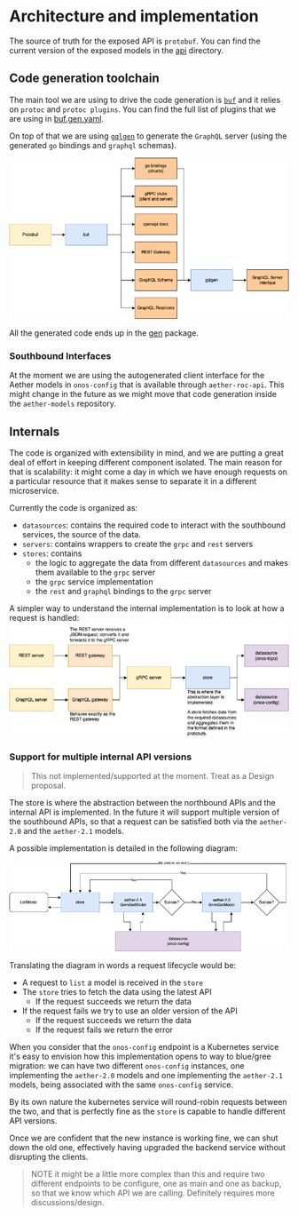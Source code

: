 # Architecture and implementation

The source of truth for the exposed API is `protobuf`.
You can find the current version of the exposed models in the [api](../api) directory.

## Code generation toolchain

The main tool we are using to drive the code generation is [`buf`](https://docs.buf.build/introduction)
and it relies on `protoc` and `protoc plugins`. You can find the full list of plugins
that we are using in [buf.gen.yaml](../buf.gen.yaml).

On top of that we are using [`gqlgen`](https://gqlgen.com/) to generate the `GraphQL`
server (using the generated `go` bindings and `graphql` schemas).

![Code generation diagram](./assets/code-generation.png)

All the generated code ends up in the [gen](../gen) package.

### Southbound Interfaces

At the moment we are using the autogenerated client interface for the Aether models
in `onos-config` that is available through `aether-roc-api`. This might change in the
future as we might move that code generation inside the `aether-models` repository.

## Internals

The code is organized with extensibility in mind, and we are putting a great deal of 
effort in keeping different component isolated. The main reason for that is scalability:
it might come a day in which we have enough requests on a particular resource that it makes
sense to separate it in a different microservice.

Currently the code is organized as:
- `datasources`: contains the required code to interact with the southbound services, 
the source of the data.
- `servers`: contains wrappers to create the `grpc` and `rest` servers
- `stores`: contains 
  - the logic to aggregate the data from different `datasources` and makes
  them available to the `grpc` server
  - the `grpc` service implementation
  - the `rest` and `graphql` bindings to the `grpc` server

A simpler way to understand the internal implementation is to look at how a request is handled:
![Request handling](./assets/request-handling.png)

### Support for multiple internal API versions 

> This not implemented/supported at the moment. Treat as a Design proposal.

The store is where the abstraction between the northbound APIs and the internal API
is implemented. In the future it will support multiple version of the southbound APIs,
so that a request can be satisfied both via the `aether-2.0` and the `aether-2.1` models.

A possible implementation is detailed in the following diagram:

![multiple southbound API](./assets/multiple-versions.png)

Translating the diagram in words a request lifecycle would be:
- A request to `list` a model is received in the `store`
- The `store` tries to fetch the data using the latest API
  - If the request succeeds we return the data
- If the request fails we try to use an older version of the API
  - If the request succeeds we return the data
  - If the request fails we return the error

When you consider that the `onos-config` endpoint is a Kubernetes service it's easy to
envision how this implementation opens to way to blue/gree migration: 
we can have two different `onos-config` instances, one implementing the `aether-2.0` models
and one implementing the `aether-2.1` models, being associated with the same `onos-config` service.

By its own nature the kubernetes service will round-robin requests between the two,
and that is perfectly fine as the `store` is capable to handle different API versions.

Once we are confident that the new instance is working fine, we can shut down the old one,
effectively having upgraded the backend service without disrupting the clients.

> NOTE it might be a little more complex than this and require two different endpoints to be
> configure, one as main and one as backup, so that we know which API we are calling. 
> Definitely requires more discussions/design.